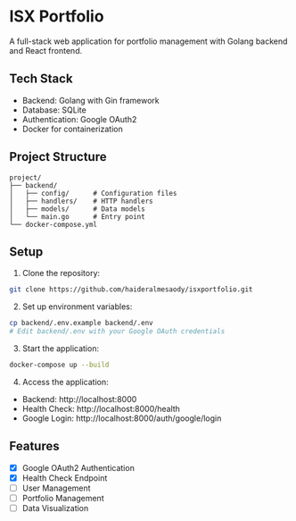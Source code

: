 # ISX Portfolio

A full-stack web application for portfolio management with Golang backend and React frontend.

## Tech Stack

- Backend: Golang with Gin framework
- Database: SQLite
- Authentication: Google OAuth2
- Docker for containerization

## Project Structure

```
project/
├── backend/
│   ├── config/      # Configuration files
│   ├── handlers/    # HTTP handlers
│   ├── models/      # Data models
│   └── main.go      # Entry point
└── docker-compose.yml
```

## Setup

1. Clone the repository:
```bash
git clone https://github.com/haideralmesaody/isxportfolio.git
```

2. Set up environment variables:
```bash
cp backend/.env.example backend/.env
# Edit backend/.env with your Google OAuth credentials
```

3. Start the application:
```bash
docker-compose up --build
```

4. Access the application:
- Backend: http://localhost:8000
- Health Check: http://localhost:8000/health
- Google Login: http://localhost:8000/auth/google/login

## Features

- [x] Google OAuth2 Authentication
- [x] Health Check Endpoint
- [ ] User Management
- [ ] Portfolio Management
- [ ] Data Visualization 
